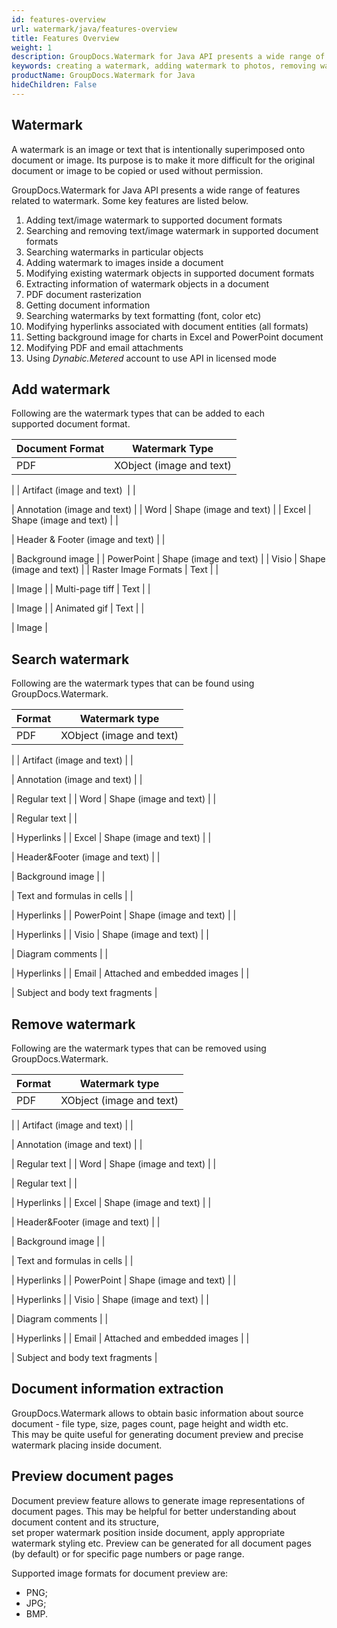 ```yaml
---
id: features-overview
url: watermark/java/features-overview
title: Features Overview
weight: 1
description: GroupDocs.Watermark for Java API presents a wide range of features like creating a watermark, removing watermark, adding watermark to photos, removing watermark from photo and more.
keywords: creating a watermark, adding watermark to photos, removing watermark, removing watermark from photo
productName: GroupDocs.Watermark for Java
hideChildren: False
---
```

## Watermark

A watermark is an image or text that is intentionally superimposed onto document or image. Its purpose is to make it more difficult for the original document or image to be copied or used without permission.

GroupDocs.Watermark for Java API presents a wide range of features related to watermark. Some key features are listed below.

1.  Adding text/image watermark to supported document formats
2.  Searching and removing text/image watermark in supported document formats
3.  Searching watermarks in particular objects
4.  Adding watermark to images inside a document
5.  Modifying existing watermark objects in supported document formats
6.  Extracting information of watermark objects in a document
7.  PDF document rasterization
8.  Getting document information
9.  Searching watermarks by text formatting (font, color etc)
10.  Modifying hyperlinks associated with document entities (all formats)
11.  Setting background image for charts in Excel and PowerPoint document
12.  Modifying PDF and email attachments
13.  Using *Dynabic.Metered* account to use API in licensed mode

## Add watermark

Following are the watermark types that can be added to each supported document format.

| Document Format | Watermark Type |
| --- | --- |
| PDF | XObject (image and text) |
| 
 | Artifact (image and text)  |
| 

 | Annotation (image and text) |
| Word | Shape (image and text) |
| Excel | Shape (image and text) |
| 

 | Header & Footer (image and text) |
| 

 | Background image |
| PowerPoint | Shape (image and text) |
| Visio | Shape (image and text) |
| Raster Image Formats | Text |
| 

 | Image |
| Multi-page tiff | Text |
| 

 | Image |
| Animated gif | Text |
| 

 | Image |

## Search watermark

Following are the watermark types that can be found using GroupDocs.Watermark.

| Format | Watermark type |
| --- | --- |
| PDF | XObject (image and text) |
| 
 | Artifact (image and text) |
| 

 | Annotation (image and text) |
| 

 | Regular text |
| Word | Shape (image and text) |
| 

 | Regular text |
| 

 | Hyperlinks |
| Excel | Shape (image and text) |
| 

 | Header&Footer (image and text) |
| 

 | Background image |
| 

 | Text and formulas in cells |
| 

 | Hyperlinks |
| PowerPoint | Shape (image and text) |
| 

 | Hyperlinks |
| Visio | Shape (image and text) |
| 

 | Diagram comments |
| 

 | Hyperlinks |
| Email | Attached and embedded images |
| 

 | Subject and body text fragments |

## Remove watermark

Following are the watermark types that can be removed using GroupDocs.Watermark.

| Format | Watermark type |
| --- | --- |
| PDF | XObject (image and text) |
| 
 | Artifact (image and text) |
| 

 | Annotation (image and text) |
| 

 | Regular text |
| Word | Shape (image and text) |
| 

 | Regular text |
| 

 | Hyperlinks |
| Excel | Shape (image and text) |
| 

 | Header&Footer (image and text) |
| 

 | Background image |
| 

 | Text and formulas in cells |
| 

 | Hyperlinks |
| PowerPoint | Shape (image and text) |
| 

 | Hyperlinks |
| Visio | Shape (image and text) |
| 

 | Diagram comments |
| 

 | Hyperlinks |
| Email | Attached and embedded images |
| 

 | Subject and body text fragments |

## Document information extraction

GroupDocs.Watermark allows to obtain basic information about source document - file type, size, pages count, page height and width etc.  
This may be quite useful for generating document preview and precise watermark placing inside document.

## Preview document pages

Document preview feature allows to generate image representations of document pages. This may be helpful for better understanding about document content and its structure,  
set proper watermark position inside document, apply appropriate watermark styling etc. Preview can be generated for all document pages (by default) or for specific page numbers or page range.

Supported image formats for document preview are:

*   PNG;
*   JPG;
*   BMP.
